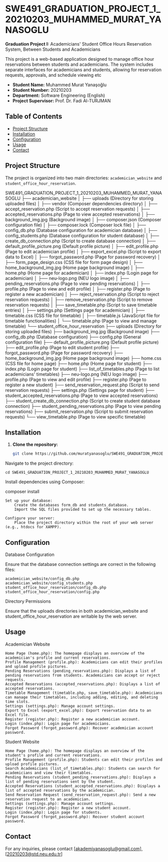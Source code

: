 # SWE491_GRADUATION_PROJECT_1_20210203_MUHAMMED_MURAT_YANASOGLU

**Graduation Project I:** Academicians' Student Office Hours Reservation System, Between Students and Academicians

This project is a web-based application designed to manage office hour reservations between students and academicians. The system includes separate interfaces for academicians and students, allowing for reservation requests, approvals, and schedule viewing etc

- **Student Name:** Muhammed Murat Yanaşoğlu
- **Student Number:** 20210203
- **Department:** Software Engineering (English)
- **Project Supervisor:** Prof. Dr. Fadi Al-TURJMAN

## Table of Contents

- [Project Structure](#project-structure)
- [Installation](#installation)
- [Configuration](#configuration)
- [Usage](#usage)
- [Contact](#contact)

## Project Structure

The project is organized into two main directories: `academician_website` and `student_office_hour_reservation`.

SWE491_GRADUATION_PROJECT_1_20210203_MUHAMMED_MURAT_YANASOGLU
├── academician_website
│ ├── uploads (Directory for storing uploaded files)
│ ├── vendor (Composer dependencies directory)
│ ├── accept_reservation.php (Script to accept reservation requests)
│ ├── accepted_reservations.php (Page to view accepted reservations)
│ ├── background_img.jpg (Background image)
│ ├── composer.json (Composer configuration file)
│ ├── composer.lock (Composer lock file)
│ ├── config_db.php (Database configuration for academician database)
│ ├── config_students.php (Database configuration for student database)
│ ├── create_db_connection.php (Script to create database connection)
│ ├── default_profile_picture.png (Default profile picture)
│ ├── edit_profile.php (Page to edit academician profile)
│ ├── export_excel.php (Script to export data to Excel)
│ ├── forgot_password.php (Page for password recovery)
│ ├── form_page_design.css (CSS file for form page design)
│ ├── home_background_img.jpg (Home page background image)
│ ├── home.php (Home page for academician)
│ ├── index.php (Login page for academician)
│ ├── neu-logo.png (NEU logo image)
│ ├── pending_reservations.php (Page to view pending reservations)
│ ├── profile.php (Page to view and edit profile)
│ ├── register.php (Page to register a new academician)
│ ├── reject_reservation.php (Script to reject reservation requests)
│ ├── remove_reservation.php (Script to remove reservation requests)
│ ├── save_timetable.php (Script to save timetable entries)
│ ├── settings.php (Settings page for academician)
│ ├── timetable.css (CSS file for timetable)
│ ├── timetable.js (JavaScript file for timetable functionalities)
│ └── timetable.php (Page to view and manage timetable)
└── student_office_hour_reservation
├── uploads (Directory for storing uploaded files)
├── background_img.jpg (Background image)
├── config_db.php (Database configuration)
├── config.php (General configuration file)
├── default_profile_picture.png (Default profile picture)
├── edit_profile.php (Page to edit student profile)
├── forgot_password.php (Page for password recovery)
├── home_background_img.jpg (Home page background image)
├── home.css (CSS file for home page)
├── home.php (Home page for student)
├── index.php (Login page for student)
├── list_of_timetables.php (Page to list academicians' timetables)
├── neu-logo.png (NEU logo image)
├── profile.php (Page to view and edit profile)
├── register.php (Page to register a new student)
├── send_reservation_request.php (Script to send reservation requests)
├── settings.php (Settings page for student)
├── student_accepted_reservations.php (Page to view accepted reservations)
├── student_create_db_connection.php (Script to create student database connection)
├── student_pending_reservations.php (Page to view pending reservations)
├── submit_reservation.php (Script to submit reservation requests)
└── view_timetable.php (Page to view specific timetable)

## Installation

1. **Clone the repository:**
   ```bash
   git clone https://github.com/muratyanasoglu/SWE491_GRADUATION_PROJECT_1_20210203_MUHAMMED_MURAT_YANASOGLU.git
   ```

Navigate to the project directory:

```cd SWE491_GRADUATION_PROJECT_1_20210203_MUHAMMED_MURAT_YANASOGLU```

Install dependencies using Composer:

composer install

    Set up your database:
        Create the databases form_db and students_database.
        Import the SQL files provided to set up the necessary tables.

    Configure your server:
        Place the project directory within the root of your web server (e.g., htdocs for XAMPP).

## Configuration
Database Configuration

Ensure that the database connection settings are correct in the following files:

    academician_website/config_db.php
    academician_website/config_students.php
    student_office_hour_reservation/config_db.php
    student_office_hour_reservation/config.php

Directory Permissions

Ensure that the uploads directories in both academician_website and student_office_hour_reservation are writable by the web server.

## Usage

Academician Website

    Home Page (home.php): The homepage displays an overview of the academician's profile and current reservations.
    Profile Management (profile.php): Academicians can edit their profiles and upload profile pictures.
    Pending Reservations (pending_reservations.php): Displays a list of pending reservations from students. Academicians can accept or reject requests.
    Accepted Reservations (accepted_reservations.php): Displays a list of accepted reservations.
    Timetable Management (timetable.php, save_timetable.php): Academicians can manage their timetables, including adding, editing, and deleting time slots.
    Settings (settings.php): Manage account settings.
    Export to Excel (export_excel.php): Export reservation data to an Excel file.
    Register (register.php): Register a new academician account.
    Login (index.php): Login page for academicians.
    Forgot Password (forgot_password.php): Recover academician account password.

Student Website

    Home Page (home.php): The homepage displays an overview of the student's profile and current reservations.
    Profile Management (profile.php): Students can edit their profiles and upload profile pictures.
    Search Academicians (list_of_timetables.php): Students can search for academicians and view their timetables.
    Pending Reservations (student_pending_reservations.php): Displays a list of pending reservations sent by the student.
    Accepted Reservations (student_accepted_reservations.php): Displays a list of accepted reservations by the academician.
    Send Reservation Request (send_reservation_request.php): Send a new reservation request to an academician.
    Settings (settings.php): Manage account settings.
    Register (register.php): Register a new student account.
    Login (index.php): Login page for students.
    Forgot Password (forgot_password.php): Recover student account password.

## Contact

For any inquiries, please contact [akademiyanasoglu@gmail.com],[20210203@std.neu.edu.tr]
